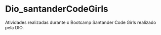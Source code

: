 # Dio_santanderCodeGirls
Atividades realizadas durante o Bootcamp Santander Code Girls realizado pela DIO.
